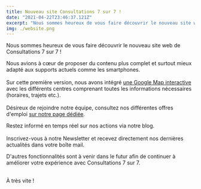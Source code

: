 ```yaml
---
title: Nouveau site Consultations 7 sur 7 !
date: "2021-04-22T23:46:37.121Z"
excerpt: "Nous sommes heureux de vous faire découvrir le nouveau site web de Consultations 7 sur 7 !"
img: ./website.png
---
```


Nous sommes heureux de vous faire découvrir le nouveau site web de Consultations 7 sur 7 !

Nous avions à cœur  de proposer du contenu plus complet et surtout mieux adapté aux supports actuels comme les smartphones.
<br></br>
Sur cette première version, nous avons intégré [une Google Map interactive](https://www.consultations77.org/nos-centres) avec les différents centres comprenant toutes les informations nécessaires (horaires, trajets etc.).
<br></br>
Désireux de rejoindre notre équipe, consultez nos différentes offres d'emploi [sur notre page dédiée](https://www.consultations77.org/recrutement).


Restez informé en temps réel sur nos actions via notre blog.
<br></br>
Inscrivez-vous à notre Newsletter et recevez directement nos dernières actualités dans votre boîte mail.

D'autres fonctionnalités sont à venir dans le futur afin de continuer à améliorer votre expérience avec Consultations 7 sur 7.
<br></br>

À très vite !
